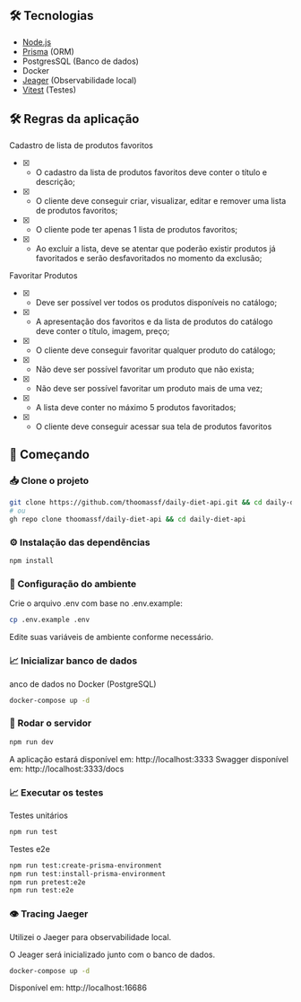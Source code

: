 ## 🛠️ Tecnologias
 - [Node.js](https://nodejs.org/en)
 - [Prisma](https://www.prisma.io/docs) (ORM)
 - PostgresSQL (Banco de dados)
 - Docker
 - [Jeager](https://www.jaegertracing.io) (Observabilidade local)
 - [Vitest](https://vitest.dev) (Testes)

## 🛠️ Regras da aplicação
Cadastro de lista de produtos favoritos
- [X] - O cadastro da lista de produtos favoritos deve conter o título e descrição;
- [X] - O cliente deve conseguir criar, visualizar, editar e remover uma lista de produtos favoritos;
- [X] - O cliente pode ter apenas 1 lista de produtos favoritos;
- [X] - Ao excluir a lista, deve se atentar que poderão existir produtos já favoritados e serão desfavoritados no momento da exclusão;

Favoritar Produtos
- [X] - Deve ser possível ver todos os produtos disponíveis no catálogo;
- [X] - A apresentação dos favoritos e da lista de produtos do catálogo deve conter o título, imagem, preço;
- [X] - O cliente deve conseguir favoritar qualquer produto do catálogo;
- [X] - Não deve ser possível favoritar um produto que não exista;
- [X] - Não deve ser possível favoritar um produto mais de uma vez;
- [X] - A lista deve conter no máximo 5 produtos favoritados;
- [X] - O cliente deve conseguir acessar sua tela de produtos favoritos


## 🏁 Começando

### 📥 Clone o projeto

```bash
git clone https://github.com/thoomassf/daily-diet-api.git && cd daily-diet-api
# ou
gh repo clone thoomassf/daily-diet-api && cd daily-diet-api
```

### ⚙️ Instalação das dependências
```bash
npm install
```

### 🔐 Configuração do ambiente
Crie o arquivo .env com base no .env.example:
```bash
cp .env.example .env
```
Edite suas variáveis de ambiente conforme necessário.

### 📈 Inicializar banco de dados
anco de dados no Docker (PostgreSQL)
```bash
docker-compose up -d
```

### 🚀 Rodar o servidor
```bash
npm run dev
```
A aplicação estará disponível em: http://localhost:3333
Swagger disponível em: http://localhost:3333/docs

### 📈 Executar os testes
Testes unitários
```bash
npm run test
```
Testes e2e
```bash
npm run test:create-prisma-environment
npm run test:install-prisma-environment
npm run pretest:e2e
npm run test:e2e
```

### 👁️ Tracing Jaeger
Utilizei o Jaeger para observabilidade local.

O Jeager será inicializado junto com o banco de dados.

```bash
docker-compose up -d
```

Disponível em: http://localhost:16686